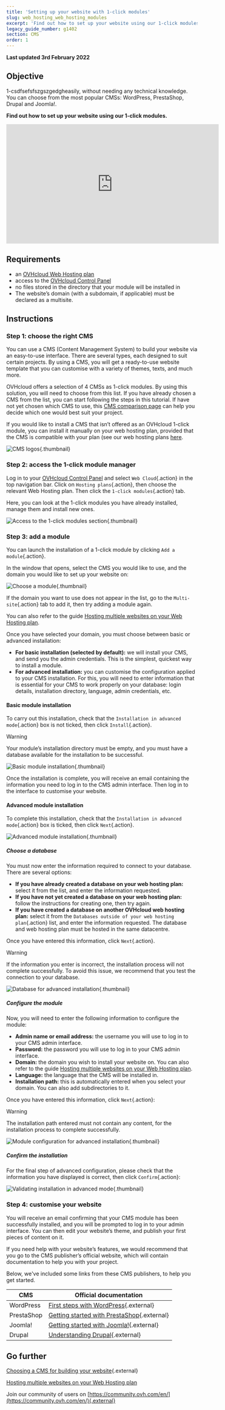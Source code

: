 ```yaml
---
title: 'Setting up your website with 1-click modules'
slug: web_hosting_web_hosting_modules
excerpt: 'Find out how to set up your website using our 1-click modules'
legacy_guide_number: g1402
section: CMS
order: 1
---
```


**Last updated 3rd February 2022**

## Objective

1-csdfsefsfszgszgedgheasily, without needing any technical knowledge. You can choose from the most popular CMSs: WordPress, PrestaShop, Drupal and Joomla!.

**Find out how to set up your website using our 1-click modules.**

<iframe width="560" height="315" src="https://www.youtube.com/embed/lZYRKYuh2xE?rel=0&amp;showinfo=0" frameborder="0" allow="autoplay; encrypted-media" allowfullscreen></iframe>

## Requirements

- an [OVHcloud Web Hosting plan](https://www.ovhcloud.com/en-ie/web-hosting/)
- access to the [OVHcloud Control Panel](https://www.ovh.com/auth/?action=gotomanager&from=https://www.ovh.ie/&ovhSubsidiary=ie)
- no files stored in the directory that your module will be installed in
- The website’s domain (with a subdomain, if applicable) must be declared as a multisite.

## Instructions

### Step 1: choose the right CMS

You can use a CMS (Content Management System) to build your website via an easy-to-use interface. There are several types, each designed to suit certain projects. By using a CMS, you will get a ready-to-use website template that you can customise with a variety of themes, texts, and much more.

OVHcloud offers a selection of 4 CMSs as 1-click modules. By using this solution, you will need to choose from this list. If you have already chosen a CMS from the list, you can start following the steps in this tutorial. If have not yet chosen which CMS to use, this [CMS comparison page](https://www.ovhcloud.com/en-ie/web-hosting/uc-cms-comparison/) can help you decide which one would best suit your project.

If you would like to install a CMS that isn’t offered as an OVHcloud 1-click module, you can install it manually on your web hosting plan, provided that the CMS is compatible with your plan (see our web hosting plans [here](https://www.ovhcloud.com/en-ie/web-hosting/).

![CMS logos](images/CMS_logo.png){.thumbnail}

### Step 2: access the 1-click module manager

Log in to your [OVHcloud Control Panel](https://www.ovh.com/auth/?action=gotomanager&from=https://www.ovh.ie/&ovhSubsidiary=ie) and select `Web Cloud`{.action} in the top navigation bar. Click on `Hosting plans`{.action}, then choose the relevant Web Hosting plan. Then click the `1-click modules`{.action} tab.

Here, you can look at the 1-click modules you have already installed, manage them and install new ones.

![Access to the 1-click modules section](images/access_to_the_1_click_modules_section.png){.thumbnail}

### Step 3: add a module

You can launch the installation of a 1-click module by clicking `Add a module`{.action}.

In the window that opens, select the CMS you would like to use, and the domain you would like to set up your website on:

![Choose a module](images/add_a_module.png){.thumbnail}

If the domain you want to use does not appear in the list, go to the `Multi-site`{.action} tab to add it, then try adding a module again.

You can also refer to the guide [Hosting multiple websites on your Web Hosting plan](https://docs.ovh.com/ie/en/hosting/multisites-configuring-multiple-websites/).

Once you have selected your domain, you must choose between basic or advanced installation:

- **For basic installation (selected by default):** we will install your CMS, and send you the admin credentials. This is the simplest, quickest way to install a module.
- **For advanced installation:** you can customise the configuration applied to your CMS installation. For this, you will need to enter information that is essential for your CMS to work properly on your database: login details, installation directory, language, admin credentials, etc.

#### Basic module installation

To carry out this installation, check that the `Installation in advanced mode`{.action} box is not ticked, then click `Install`{.action}.

> [!warning]
>
> Your module’s installation directory must be empty, and you must have a database available for the installation to be successful.
> 

![Basic module installation](images/choose_installation.png){.thumbnail}

Once the installation is complete, you will receive an email containing the information you need to log in to the CMS admin interface. Then log in to the interface to customise your website.

#### Advanced module installation

To complete this installation, check that the `Installation in advanced mode`{.action} box is ticked, then click `Next`{.action}.

![Advanced module installation](images/advanced_installation.png){.thumbnail}

##### Choose a database

You must now enter the information required to connect to your database. There are several options:

- **If you have already created a database on your web hosting plan:** select it from the list, and enter the information requested.
- **If you have not yet created a database on your web hosting plan:** follow the instructions for creating one, then try again.
- **If you have created a database on another OVHcloud web hosting plan:** select it from the `Databases outside of your web hosting plan`{.action} list, and enter the information requested. The database and web hosting plan must be hosted in the same datacentre.

Once you have entered this information, click `Next`{.action}.

> [!warning]
>
> If the information you enter is incorrect, the installation process will not complete successfully. To avoid this issue, we recommend that you test the connection to your database.
> 

![Database for advanced installation](images/advanced_installation_database.png){.thumbnail}

##### Configure the module

Now, you will need to enter the following information to configure the module:

- **Admin name or email address:** the username you will use to log in to your CMS admin interface.
- **Password:** the password you will use to log in to your CMS admin interface.
- **Domain:** the domain you wish to install your website on.
You can also refer to the guide [Hosting multiple websites on your Web Hosting plan](https://docs.ovh.com/ie/en/hosting/multisites-configuring-multiple-websites/).
- **Language:** the language that the CMS will be installed in.
- **Installation path:** this is automatically entered when you select your domain. You can also add subdirectories to it.

Once you have entered this information, click `Next`{.action}:

> [!warning]
>
> The installation path entered must not contain any content, for the installation process to complete successfully.
> 

![Module configuration for advanced installation](images/advanced_installation_configuration.png){.thumbnail}

##### Confirm the installation

For the final step of advanced configuration, please check that the information you have displayed is correct, then click `Confirm`{.action}:

![Validating installation in advanced mode](images/advanced_installation_summary.png){.thumbnail}

### Step 4: customise your website

You will receive an email confirming that your CMS module has been successfully installed, and you will be prompted to log in to your admin interface. You can then edit your website’s theme, and publish your first pieces of content on it.

If you need help with your website’s features, we would recommend that you go to the CMS publisher’s official website, which will contain documentation to help you with your project.

Below, we've included some links from these CMS publishers, to help you get started.

|CMS|Official documentation|
|---|---|
|WordPress|[First steps with WordPress](https://wordpress.org/support/article/first-steps-with-wordpress/){.external}|
|PrestaShop|[Getting started with PrestaShop](http://doc.prestashop.com/display/PS17/Getting+Started){.external}|
|Joomla!|[Getting started with Joomla!](https://www.joomla.org/about-joomla/getting-started.html){.external}|
|Drupal|[Understanding Drupal](https://www.drupal.org/docs/7/understanding-drupal/overview){.external}|

## Go further

[Choosing a CMS for building your website](https://www.ovhcloud.com/en-ie/web-hosting/uc-cms-comparison/){.external}

[Hosting multiple websites on your Web Hosting plan](https://docs.ovh.com/ie/en/hosting/multisites-configuring-multiple-websites/)

Join our community of users on [https://community.ovh.com/en/](https://community.ovh.com/en/){.external}

